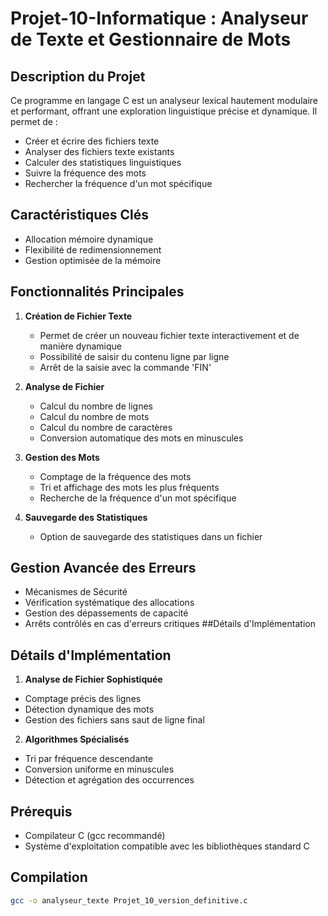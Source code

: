 # Projet-10-Informatique : Analyseur de Texte et Gestionnaire de Mots

## Description du Projet

Ce programme en langage C est un analyseur lexical hautement modulaire et performant, offrant une exploration linguistique précise et dynamique. Il permet de :
- Créer et écrire des fichiers texte
- Analyser des fichiers texte existants
- Calculer des statistiques linguistiques
- Suivre la fréquence des mots
- Rechercher la fréquence d'un mot spécifique

## Caractéristiques Clés
- Allocation mémoire dynamique
- Flexibilité de redimensionnement
- Gestion optimisée de la mémoire

## Fonctionnalités Principales

1. **Création de Fichier Texte**
   - Permet de créer un nouveau fichier texte interactivement et de manière dynamique
   - Possibilité de saisir du contenu ligne par ligne
   - Arrêt de la saisie avec la commande 'FIN'

2. **Analyse de Fichier**
   - Calcul du nombre de lignes
   - Calcul du nombre de mots
   - Calcul du nombre de caractères
   - Conversion automatique des mots en minuscules

3. **Gestion des Mots**
   - Comptage de la fréquence des mots
   - Tri et affichage des mots les plus fréquents
   - Recherche de la fréquence d'un mot spécifique

4. **Sauvegarde des Statistiques**
   - Option de sauvegarde des statistiques dans un fichier

## Gestion Avancée des Erreurs
- Mécanismes de Sécurité
- Vérification systématique des allocations
- Gestion des dépassements de capacité
- Arrêts contrôlés en cas d'erreurs critiques
  ##Détails d'Implémentation

## Détails d'Implémentation

1. **Analyse de Fichier Sophistiquée**
- Comptage précis des lignes
- Détection dynamique des mots
- Gestion des fichiers sans saut de ligne final

2. **Algorithmes Spécialisés**

- Tri par fréquence descendante
- Conversion uniforme en minuscules
- Détection et agrégation des occurrences

## Prérequis

- Compilateur C (gcc recommandé)
- Système d'exploitation compatible avec les bibliothèques standard C

## Compilation

```bash
gcc -o analyseur_texte Projet_10_version_definitive.c